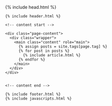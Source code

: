 <!DOCTYPE html>
<html>

  {% include head.html %}

  <body>

    {% include header.html %}

    <!-- content start -->

    <div class="page-content">
      <div class="wrapper">
        <main class="content" role="main">
          {% assign posts = site.tags[page.tag] %}
          {% for post in posts %}
            {% include article.html %}
          {% endfor %}
        </main>
      </div>
    </div>


    <!-- content end -->

    {% include footer.html %}
    {% include javascripts.html %}

  </body>

</html>

